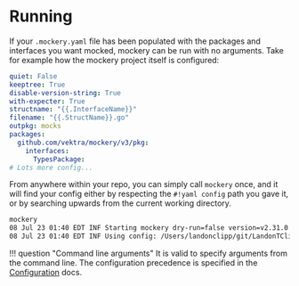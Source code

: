 Running
========

If your `.mockery.yaml` file has been populated with the packages and interfaces you want mocked, mockery can be run with no arguments. Take for example how the mockery project itself is configured:

```yaml
quiet: False
keeptree: True
disable-version-string: True
with-expecter: True
structname: "{{.InterfaceName}}"
filename: "{{.StructName}}.go"
outpkg: mocks
packages:
  github.com/vektra/mockery/v3/pkg:
    interfaces:
      TypesPackage:
# Lots more config...
```

From anywhere within your repo, you can simply call `mockery` once, and it will find your config either by respecting the `#!yaml config` path you gave it, or by searching upwards from the current working directory.

```bash
mockery
08 Jul 23 01:40 EDT INF Starting mockery dry-run=false version=v2.31.0
08 Jul 23 01:40 EDT INF Using config: /Users/landonclipp/git/LandonTClipp/mockery/.mockery.yaml dry-run=false version=v2.31.0
```

!!! question "Command line arguments"
    It is valid to specify arguments from the command line. The configuration precedence is specified in the [Configuration](configuration.md#merging-precedence) docs.
